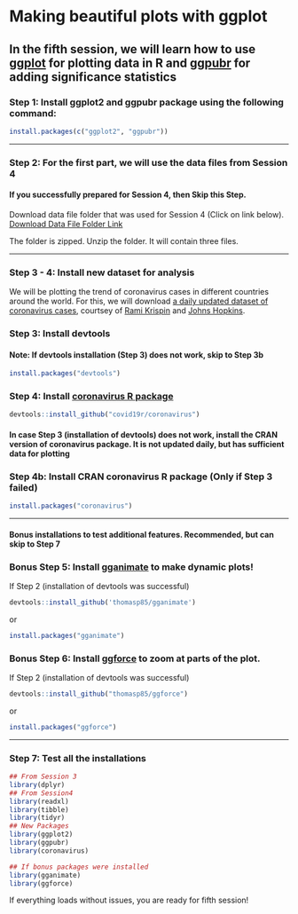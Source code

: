 Making beautiful plots with ggplot
==================================

In the fifth session, we will learn how to use [ggplot](https://ggplot2.tidyverse.org/) for plotting data in R and [ggpubr](https://rpkgs.datanovia.com/ggpubr/index.html) for adding significance statistics
-------------------------------------------------------------------------------------

### Step 1: Install ggplot2 and ggpubr package using the following command: 

```r
install.packages(c("ggplot2", "ggpubr"))
```
***
### Step 2: For the first part, we will use the data files from Session 4
#### If you successfully prepared for Session 4, then Skip this Step.
Download data file folder that was used for Session 4 (Click on link below).  
[Download Data File Folder Link](https://github.com/sumeetpalsingh/R_course/raw/master/Preparation/Session4%20Files.zip)

The folder is zipped. Unzip the folder. It will contain three files.
***
### Step 3 - 4: Install new dataset for analysis
We will be plotting the trend of coronavirus cases in different countries around the world.
For this, we will download [a daily updated dataset of coronavirus cases](https://github.com/RamiKrispin/coronavirus), courtsey of [Rami Krispin](https://github.com/RamiKrispin) and [Johns Hopkins](https://github.com/CSSEGISandData/COVID-19).


### Step 3: Install devtools 
#### Note: If devtools installation (Step 3) does not work, skip to Step 3b

```r
install.packages("devtools")
```

### Step 4: Install [coronavirus R package](https://github.com/RamiKrispin/coronavirus) 

```r
devtools::install_github("covid19r/coronavirus")
```

#### In case Step 3 (installation of devtools) does not work, install the CRAN version of coronavirus package. It is not updated daily, but has sufficient data for plotting

### Step 4b: Install CRAN coronavirus R package (Only if Step 3 failed)

```r
install.packages("coronavirus")
```
***
#### Bonus installations to test additional features. Recommended, but can skip to Step 7

### Bonus Step 5: Install [gganimate](https://github.com/thomasp85/gganimate) to make dynamic plots!
If Step 2 (installation of devtools was successful)
```r
devtools::install_github('thomasp85/gganimate')
```
or

```r
install.packages("gganimate")
```

### Bonus Step 6: Install [ggforce](https://ggforce.data-imaginist.com/index.html) to zoom at parts of the plot.
If Step 2 (installation of devtools was successful)
```r
devtools::install_github("thomasp85/ggforce")
```
or

```r
install.packages("ggforce")
```
***
### Step 7: Test all the installations
```r
## From Session 3
library(dplyr)
## From Session4
library(readxl)
library(tibble)
library(tidyr)
## New Packages
library(ggplot2)
library(ggpubr)
library(coronavirus)
```
```r
## If bonus packages were installed 
library(gganimate)
library(ggforce)
```
If everything loads without issues, you are ready for fifth session!
